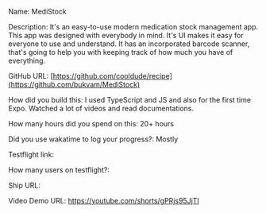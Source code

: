 Name: MediStock

Description: It's an easy-to-use modern medication stock management app. This app was designed with everybody in mind. It's UI makes it easy for everyone to use and understand. It has an incorporated barcode scanner, that's going to help you with keeping track of how much you have of everything.

GitHub URL: [https://github.com/cooldude/recipe](https://github.com/bukvam/MediStock)

How did you build this: I used TypeScript and JS and also for the first time Expo. Watched a lot of videos and read documentations.

How many hours did you spend on this: 20+ hours

Did you use wakatime to log your progress?: Mostly

Testflight link:

How many users on testflight?:

Ship URL: 

Video Demo URL: https://youtube.com/shorts/gPRjs95JjTI
